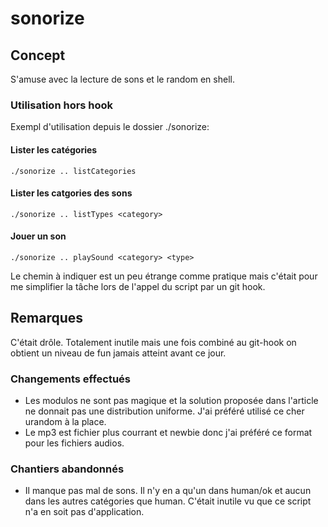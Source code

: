 # sonorize

## Concept

S'amuse avec la lecture de sons et le random en shell.

### Utilisation hors hook

Exempl d'utilisation depuis le dossier ./sonorize:

#### Lister les catégories

`./sonorize .. listCategories`

#### Lister les catgories des sons

`./sonorize .. listTypes <category>`

#### Jouer un son

`./sonorize .. playSound <category> <type>`

Le chemin à indiquer est un peu étrange comme pratique mais c'était
pour me simplifier la tâche lors de l'appel du script par un git hook.

## Remarques

C'était drôle. Totalement inutile mais une fois combiné au git-hook on obtient un
niveau de fun jamais atteint avant ce jour.

### Changements effectués

* Les modulos ne sont pas magique et la solution proposée dans l'article
ne donnait pas une distribution uniforme. J'ai préféré utilisé ce cher
urandom à la place.
* Le mp3 est fichier plus courrant et newbie donc j'ai préféré ce format
pour les fichiers audios.

### Chantiers abandonnés

* Il manque pas mal de sons. Il n'y en a qu'un dans human/ok et aucun dans
les autres catégories que human. C'était inutile vu que ce script n'a en
soit pas d'application.
